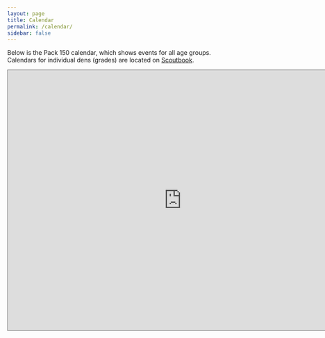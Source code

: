 ```yaml
---
layout: page
title: Calendar
permalink: /calendar/
sidebar: false
---
```

Below is the Pack 150 calendar, which shows events for all age groups. Calendars for individual dens (grades) are located on  [Scoutbook](http://scoutbook.com).

<iframe src="https://calendar.google.com/calendar/embed?height=600&wkst=1&bgcolor=%23ffffff&ctz=America%2FNew_York&src=cGFjazE1MHRlY2hAZ21haWwuY29t&src=YWRkcmVzc2Jvb2sjY29udGFjdHNAZ3JvdXAudi5jYWxlbmRhci5nb29nbGUuY29t&src=ZW4udXNhI2hvbGlkYXlAZ3JvdXAudi5jYWxlbmRhci5nb29nbGUuY29t&color=%23039BE5&color=%2333B679&color=%230B8043" style="border:solid 1px #777" width="800" height="600" frameborder="0" scrolling="no"></iframe>
